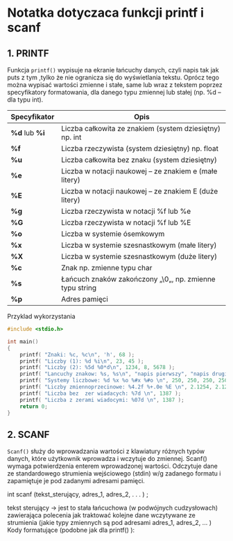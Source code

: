 # Notatka dotyczaca funkcji **printf** i **scanf**

## 1. PRINTF

Funkcja `printf()` wypisuje na ekranie łańcuchy danych, czyli napis tak jak puts z tym ,tylko że nie ogranicza się do wyświetlania tekstu. Oprócz tego można wypisać wartości zmienne i stałe, same lub wraz z tekstem poprzez specyfikatory formatowania, dla danego typu zmiennej lub stałej (np. %d – dla typu int).


Specyfikator |	Opis
---|---
**%d** lub **%i** |	Liczba całkowita ze znakiem (system dziesiętny) np. int
**%f** |	Liczba rzeczywista (system dziesiętny) np. float
**%u** |	Liczba całkowita bez znaku (system dziesiętny)
**%e** |	Liczba w notacji naukowej – ze znakiem e (małe litery)
**%E** |	Liczba w notacji naukowej – ze znakiem E (duże litery)
**%g** |	Liczba rzeczywista w notacji %f lub %e
**%G** |	Liczba rzeczywista w notacji %f lub %E
**%o** |	Liczba w systemie ósemkowym
**%x** |	Liczba w systemie szesnastkowym (małe litery)
**%X** |	Liczba w systemie szesnastkowym (duże litery)
**%c** |	Znak np. zmienne typu char
**%s** |	Łańcuch znaków zakończony „\0„, np. zmienne typu string
**%p** |	Adres pamięci




Przyklad wykorzystania
```c
#include <stdio.h>

int main()
{
    printf( "Znaki: %c, %c\n", 'h', 68 );
    printf( "Liczby (1): %d %i\n", 23, 45 );
    printf( "Liczby (2): %5d %0*d\n", 1234, 8, 5678 );
    printf( "Lancuchy znakow: %s, %s\n", "napis pierwszy", "napis drugi" );
    printf( "Systemy liczbowe: %d %x %o %#x %#o \n", 250, 250, 250, 250, 250 );
    printf( "Liczby zmiennoprzecinowe: %4.2f %+.0e %E \n", 2.1254, 2.1254, 2.1254 );
    printf( "Liczba bez  zer wiadacych: %7d \n", 1387 );
    printf( "Liczba z zerami wiadocymi: %07d \n", 1387 );
    return 0;
}
```

## 2. SCANF

`Scanf()` służy do wprowadzania wartości z klawiatury różnych typów danych, które użytkownik wprowadza i wczytuje do zmiennej. Scanf() wymaga potwierdzenia enterem wprowadzonej wartości.
Odczytuje dane ze standardowego strumienia wejściowego (stdin)
w/g zadanego formatu i zapamiętuje je pod zadanymi adresami pamięci.

int scanf (tekst_sterujący, adres_1, adres_2,  . . .  ) ;

tekst  sterujący → jest  to  stała  łańcuchowa  (w  podwójnych cudzysłowach) zawierająca polecenia jak traktować kolejne dane wczytywane ze strumienia (jakie typy zmiennych są pod adresami adres_1, adres_2, ... ) 
Kody formatujące (podobne jak dla printf() ): 






